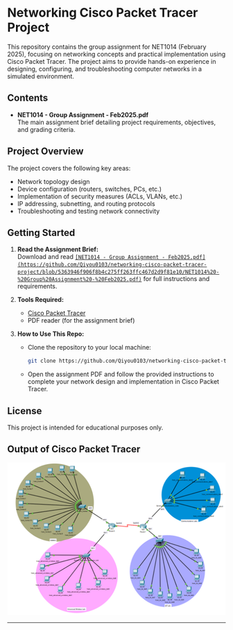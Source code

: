 # Networking Cisco Packet Tracer Project

This repository contains the group assignment for NET1014 (February 2025), focusing on networking concepts and practical implementation using Cisco Packet Tracer. The project aims to provide hands-on experience in designing, configuring, and troubleshooting computer networks in a simulated environment.

## Contents

- **NET1014 - Group Assignment - Feb2025.pdf**  
  The main assignment brief detailing project requirements, objectives, and grading criteria.

## Project Overview

The project covers the following key areas:

- Network topology design
- Device configuration (routers, switches, PCs, etc.)
- Implementation of security measures (ACLs, VLANs, etc.)
- IP addressing, subnetting, and routing protocols
- Troubleshooting and testing network connectivity

## Getting Started

1. **Read the Assignment Brief:**  
   Download and read [`[NET1014 - Group Assignment - Feb2025.pdf](https://github.com/Qiyou0103/networking-cisco-packet-tracer-project/blob/5363946f906f8b4c275ff263ffc467d2d9f81e10/NET1014%20-%20Group%20Assignment%20-%20Feb2025.pdf)`](https://github.com/Qiyou0103/networking-cisco-packet-tracer-project/blob/5363946f906f8b4c275ff263ffc467d2d9f81e10/NET1014%20-%20Group%20Assignment%20-%20Feb2025.pdf) for full instructions and requirements.

2. **Tools Required:**  
   - [Cisco Packet Tracer](https://www.netacad.com/courses/packet-tracer)
   - PDF reader (for the assignment brief)

3. **How to Use This Repo:**  
   - Clone the repository to your local machine:
     ```bash
     git clone https://github.com/Qiyou0103/networking-cisco-packet-tracer-project.git
     ```
   - Open the assignment PDF and follow the provided instructions to complete your network design and implementation in Cisco Packet Tracer.

## License

This project is intended for educational purposes only.

## Output of Cisco Packet Tracer
![alt text](image.png)


---
